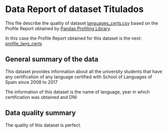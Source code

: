 # Data Report of dataset Titulados
This file describe the quality of dataset [languages_certs.csv](https://drive.google.com/file/d/1gk5O7SIJUKtyo1P4UDIS5g7A2YTjkKA_/view?usp=sharing) 
based on the Profile Report obtained by [Pandas Profiling Library](https://github.com/pandas-profiling/pandas-profiling). 

In this case the Profile Report obtained for this dataset is the next: 
[profile_lang_certs](../../../Code/Data_Acquisition_and_Understanding/ETL/etl_langs_certs/profile_lang_certs.html)

## General summary of the data

This dataset provides information about all the university students that have any certification of any language 
certified with School of Languages of Spain since 2008 to 2017

The information of this dataset is the name of language, year in which certification was obtained and DNI

## Data quality summary
The quality of this dataset is perfect.






